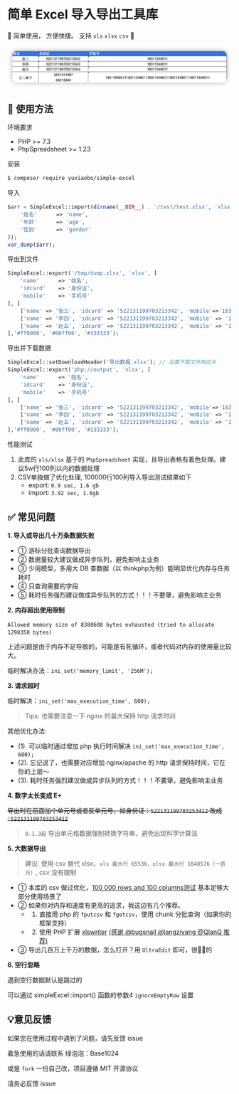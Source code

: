 # 简单 Excel 导入导出工具库

🌈 简单使用， 方便快捷。 支持 `xls` `xlsx` `csv` 🌸

![示例](./docs/export.png)

## 🎉 使用方法

环境要求
- PHP >= 7.3
- PhpSpreadsheet >= 1.23

安装

```bash
$ composer require yuxiaobo/simple-excel
```

导入

```php
$arr = SimpleExcel::import(dirname(__DIR__) . '/test/test.xlsx', 'xlsx', array(
    '姓名'      => 'name',
    '年龄'      => 'age',
    '性别'      => 'gender'
));
var_dump($arr);
```

导出到文件

```php
SimpleExcel::export('/tmp/dump.xlsx', 'xlsx', [
    'name'      => '姓名',
    'idcard'    => '身份证',
    'mobile'    => '手机号'
], [
    ['name' => '张三', 'idcard' => '522131199703213342', 'mobile'=>'18311548011'],
    ['name' => '李四', 'idcard' => '522131199703213342', 'mobile' => '18311548011'],
    ['name' => '赵五', 'idcard' => '522131199703213342', 'mobile' => '18311548011'],
],'#ff0000', '#00ff00', '#333333');
```

导出并下载数据

```php
SimpleExcel::setDownloadHeader('导出数据.xlsx'); // 设置下载文件响应头
SimpleExcel::export('php://output', 'xlsx', [
    'name'      => '姓名',
    'idcard'    => '身份证',
    'mobile'    => '手机号'
], [
    ['name' => '张三', 'idcard' => '522131199703213342', 'mobile'=>'18311548011'],
    ['name' => '李四', 'idcard' => '522131199703213342', 'mobile' => '18311548011'],
    ['name' => '赵五', 'idcard' => '522131199703213342', 'mobile' => '18311548011'],
],'#ff0000', '#00ff00', '#333333');
```

性能测试

1. 此库的 `xls/xlsx` 基于的 `PhpSpreadsheet` 实现，且导出表格有着色处理。建议5w行100列以内的数据处理
2. CSV单独做了优化处理, 100000行100列导入导出测试结果如下
    - export: `0.9 sec, 1.6 gb`
    - import: `3.92 sec, 1.6gb`

## ✅️ 常见问题

**1. 导入或导出几十万条数据失败**

- ① 游标分批查询数据导出
- ② 数据量较大建议做成异步队列，避免影响主业务
- ③ 少用模型，多用大 DB 查数据（以 thinkphp为例）能明显优化内存与任务耗时
- ④ 只查询需要的字段
- ⑤ 耗时任务强烈建议做成异步队列的方式！！！不要犟，避免影响主业务

**2. 内存超出使用限制**

`Allowed memory size of 8388608 bytes exhausted (tried to allocate 1298358 bytes)`

上述问题是由于内存不足导致的，可能是有死循环，或者代码对内存的使用量比较大。


临时解决办法：`ini_set('memory_limit', '256M');`


**3. 请求超时**

临时解决：`ini_set('max_execution_time', 600);`

> Tips: 也需要注意一下 nginx 的最大保持 http 请求时间


其他优化办法:

- (1). 可以临时通过增加 php 执行时间解决 `ini_set('max_execution_time', 600);`
- (2). 忘记说了，也需要对应增加 nginx/apache 的 http 请求保持时间，它在你的上层～
- (3). 耗时任务强烈建议做成异步队列的方式！！！不要犟，避免影响主业务

**4. 数字太长变成 E+**

~~导出时在前面加个单元号或者反单元号，如身份证：`522131199703253412` 改成 `'522131199703253412`~~

> `0.1.3起` 导出单元格数据强制转换字符串，避免出现科学计算法

**5. 大数据导出**

> 建议: 使用 csv 替代 xlsx，`xls 最大行 65536，xlsx 最大行 1048576（一百万）`, csv 没有限制

- ① 本库的 csv 做过优化，[100 000 rows and 100 columns测试](#性能测试) 基本足够大部分使用场景了
- ② 如果你对内存和速度有更高的追求，我这边有几个推荐。
  - 1. 直接用 php 的 `fputcsv` 和 `fgetcsv`，使用 chunk 分批查询（如果你的框架支持）
  - 2. 使用 PHP 扩展 [xlswriter](https://xlswriter-docs.viest.me/zh-cn) [(感谢 @bugsnail @langziyang @QlanQ 推荐)](https://www.v2ex.com/t/1045263#reply5)
- ③ 导出几百万上千万的数据，怎么打开？用 `UltraEdit` 即可，很🐂🍺的

**6. 空行忽略**

遇到空行数据默认是跳过的

可以通过 simpleExcel::import() 函数的参数4 `ignoreEmptyRow` 设置

## 💡意见反馈

如果您在使用过程中遇到了问题，请先反馈 issue

着急使用的话请联系 绿泡泡：Base1024

或是 `fork` 一份自己改，项目遵循 MIT 开源协议

请务必反馈 issue
